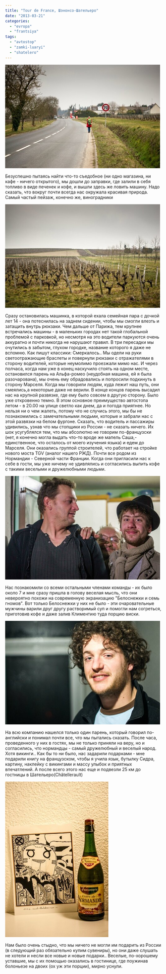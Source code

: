 ```yaml
---
title: "Tour de France, Шэнонсо-Шательеро"
date: "2013-03-21"
categories: 
  - "evropa"
  - "frantsiya"
tags: 
  - "avtostop"
  - "zamki-luaryi"
  - "shatelero"
---
```


[![](images/0_c48da_e0b05806_L.jpeg.jpg)](https://vodpop.ru/?p=49)

Безуспешно пытаясь найти что-то съедобное (ни одно магазина, ни кафе - ничего открытого), мы дошли до заправки, где залили в себя топливо в виде печенек и кофе, и вышли здесь же ловить машину. <!--more--> Надо сказать, что вокруг почти всегда нас окружала красивая природа. Самый частый пейзаж, конечно же, виноградники

[![](images/0_c48d9_fad28db1_L.jpeg.jpg)](http://fotki.yandex.ru/users/klimentij511/view/805081/)

Сразу остановилась машинка, в которой ехала семейная пара с дочкой лет 14 - она потеснилась на заднем сидении, чтобы мы смогли влезть и затащить внутрь рюкзаки. Чем дальше от Парижа, тем крупнее встречались машины - в маленьких городах нет такой глобальной проблемой с парковкой, но несмотря на это водители паркуются очень аккуратно и почти никогда не нарушают правил. В три пересадки мы очутились в забытом, глухом городке, название которого я даже не вспомню. Как пишут классики: Смеркалось.. Мы одели на руки светоотражающие браслеты и повернули рюкзаки с отражателями в сторону водителей, которые неумолимо проезжали мимо нас. И через полчаса, когда нам уже в конец наскучило стоять на одном месте, остановился парень на Альфа-ромео (неудобная машина, ей я была разочарована), мы очень ему обрадовались и попросили подкинуть в сторону Марселя. Когда мы говорили людям, куда лежит наш путь, они смеялись,а некоторые даже не верили. В конце концов парень высадил нас на крупной развязке, где ему было совсем в другую сторону. Было уже откровенно темно. В этом основное преимущество автостопа летом - в 20.00 на улице светло как днем, да и погода приятнее. Но нельзя ни о чем жалеть, потому что не случись этого, мы бы не познакомились с замечательными людьми, которые и забрали нас с этой развязки на белом фургоне. Сказать, что водитель и пассажиры удивились, узнав что мы стопщики из России - не сказать ничего. Их шок усугублялся тем, что мы абсолютно не говорим по-французски (нет, я конечно могла выдать что-то вроде же мапель Саша,- единственное, что осталось от моего изучения языка) и едем до Марселя. Они оказались группой строителей, что работает на стройке нового моста TGV (аналог нашего РЖД). Почти все родом из Нормандии - Северной части Франции. Когда они пригласили нас к себе в гости, мы уже ничему не удивлялись и согласились выпить кофе с такими веселыми и дружелюбными людьми.

[![](images/0_c48dd_384b3aae_L.jpeg.jpg)](http://fotki.yandex.ru/users/klimentij511/view/805085/)

Нас познакомили со всеми остальными членами команды - их было около 7 и мне сразу пришла в голову веселая мысль, что они невероятно похожи на современную экранизацию "Белоснежки и семь гномов". Вот только Белоснежки у них не было - эти очаровательные мужчины варили друг другу растворимый суп и помогли нам согреться, приготовив кофе и даже залив Климентию туда порцию виски.

[![](images/0_c48db_e9f4f769_L.jpeg.jpg)](http://fotki.yandex.ru/users/klimentij511/view/805083/)

На всю компанию нашелся только один парень, который говорил по-английски и понимал почти все, что мы пытались сказать. После часа, проведенного у них в гостях, мы не только приняли на веру, но и согласились, что нормандцы - самый дружелюбный и веселый народ. Хотя викинги.. Как бы то ни было, нас задарили подарками - мне подарили книгу на французском, чтобы я учила язык, бутылку Сидра, картину, наклейку с викингами и массу улыбок и приятных впечатлений. А после всего этого нас еще и подвезли 25 км до гостницы в Шательеро(Châtellerault)

[![](images/0_c48de_e79d4dc7_L.jpeg.jpg)](http://fotki.yandex.ru/users/klimentij511/view/805086/)

Нам было очень стыдно, что мы ничего не могли им подарить из России (в следующий раз обязательно купим сувениры), но они даже слушать не хотели и несли все новые и новые подарки.. Веселые, по-хорошему уставшие, мы с их помощью оказались в гостинице, где поужинав болоньезе на двоих (ох уж эти порции), мирно уснули.
